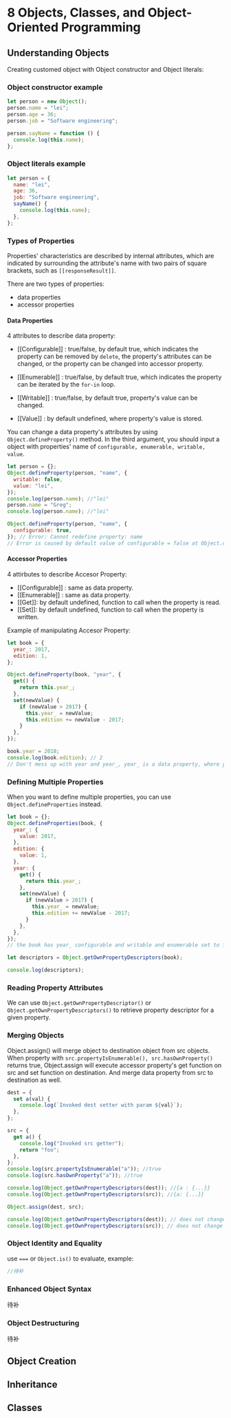 # 8 Objects, Classes, and Object-Oriented Programming

## Understanding Objects

Creating customed object with Object constructor and Object literals:

### Object constructor example

```js
let person = new Object();
person.name = "lei";
person.age = 36;
person.job = "Software engineering";

person.sayName = function () {
  console.log(this.name);
};
```

### Object literals example

```js
let person = {
  name: "lei",
  age: 36,
  job: "Software engineering",
  sayName() {
    console.log(this.name);
  },
};
```

### Types of Properties

Properties' characteristics are described by internal attributes, which are indicated by surrounding the attribute's name with two pairs of square brackets, such as `[[responseResult]]`.

There are two types of properties:

- data properties
- accessor properties

#### Data Properties

4 attributes to describe data property:

- [[Configurable]] : true/false, by default true, which indicates the property can be removed by `delete`, the property's attributes can be changed, or the property can be changed into accessor property.

- [[Enumerable]] : true/false, by default true, which indicates the property can be iterated by the `for-in` loop.

- [[Writable]] : true/false, by default true, property's value can be changed.

- [[Value]] : by default undefined, where property's value is stored.

You can change a data property's attributes by using `Object.defineProperty()` method. In the third argument, you should input a object with properties' name of `configurable, enumerable, writable, value`.

```js
let person = {};
Object.defineProperty(person, "name", {
  writable: false,
  value: "lei",
});
console.log(person.name); //"lei"
person.name = "Greg";
console.log(person.name); //"lei"

Object.defineProperty(person, "name", {
  configurable: true,
}); // Error: Cannot redefine property: name
// Error is caused by default value of configurable = false at Object.defineProperty firstly called.
```

#### Accessor Properties

4 attirbutes to describe Accesor Property:

- [[Configurable]] : same as data property.
- [[Enumerable]] : same as data property.
- [[Get]]: by default undefined, function to call when the property is read.
- [[Set]]: by default undefined, function to call when the property is written.

Example of manipulating Accesor Property:

```js
let book = {
  year_: 2017,
  edition: 1,
};

Object.defineProperty(book, "year", {
  get() {
    return this.year_;
  },
  set(newValue) {
    if (newValue > 2017) {
      this.year_ = newValue;
      this.edition += newValue - 2017;
    }
  },
});

book.year = 2018;
console.log(book.edition); // 2
// Don't mess up with year and year_, year_ is a data property, where year is a accessor property.
```

### Defining Multiple Properties

When you want to define multiple properties, you can use `Object.defineProperties` instead.

```js
let book = {};
Object.defineProperties(book, {
  year_: {
    value: 2017,
  },
  edition: {
    value: 1,
  },
  year: {
    get() {
      return this.year_;
    },
    set(newValue) {
      if (newValue > 2017) {
        this.year_ = newValue;
        this.edition += newValue - 2017;
      }
    },
  },
});
// the book has year_ configurable and writable and enumerable set to false. this can be proofed by

let descriptors = Object.getOwnPropertyDescriptors(book);

console.log(descriptors);
```

### Reading Property Attributes

We can use `Object.getOwnPropertyDescriptor()` or `Object.getOwnPropertyDescriptors()` to retrieve property descriptor for a given property.

### Merging Objects

Object.assign() will merge object to destination object from src objects. When property with `src.propertyIsEnumerable(), src.hasOwnProperty()` returns true, Object.assign will execute accessor property's get function on src and set function on destination. And merge data property from src to destination as well.

```js
dest = {
  set a(val) {
    console.log(`Invoked dest setter with param ${val}`);
  },
};

src = {
  get a() {
    console.log("Invoked src getter");
    return "foo";
  },
};
console.log(src.propertyIsEnumerable("a")); //true
console.log(src.hasOwnProperty("a")); //true

console.log(Object.getOwnPropertyDescriptors(dest)); //{a : {...}}
console.log(Object.getOwnPropertyDescriptors(src)); //{a: {...}}

Object.assign(dest, src);

console.log(Object.getOwnPropertyDescriptors(dest)); // does not change
console.log(Object.getOwnPropertyDescriptors(src)); // does not change
```

### Object Identity and Equality

use `===` or `Object.is()` to evaluate,
example:

```js
//待补
```

### Enhanced Object Syntax

待补

### Object Destructuring

待补

## Object Creation

## Inheritance

## Classes
